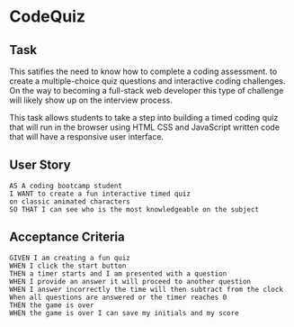 # CodeQuiz

## Task

This satifies the need to know how to complete a coding assessment. to create a multiple-choice quiz questions and interactive coding challenges. On the way to becoming a full-stack web developer this type of challenge will likely show up on the interview process.

This task allows students to take a step into building a timed coding quiz that will run in the browser using HTML CSS and JavaScript written code that will have a responsive user interface.

## User Story

```
AS A coding bootcamp student
I WANT to create a fun interactive timed quiz 
on classic animated characters
SO THAT I can see who is the most knowledgeable on the subject
```

## Acceptance Criteria

```
GIVEN I am creating a fun quiz
WHEN I click the start button
THEN a timer starts and I am presented with a question
WHEN I provide an answer it will proceed to another question
WHEN I answer incorrectly the time will then subtract from the clock
When all questions are answered or the timer reaches 0
THEN the game is over
WHEN the game is over I can save my initials and my score
```